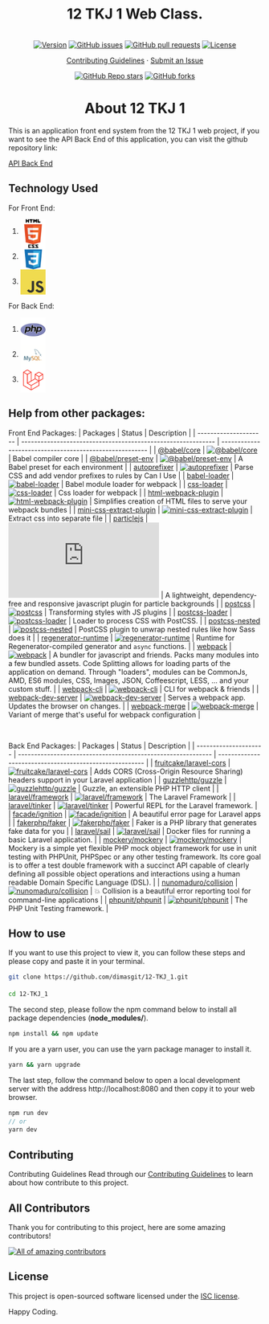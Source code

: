 <h1 align="center">12 TKJ 1 Web Class.</h1>

<p align="center">
<br>
    <a href="https://img.shields.io/github/package-json/v/infinitedim/12-TKJ_1"><img src="https://img.shields.io/github/package-json/v/infinitedim/12-TKJ_1" alt="Version"></a>
    <a href="https://github.com/infinitedim/12-TKJ_1/issues"><img src="https://img.shields.io/github/issues/infinitedim/12-TKJ_1" alt="GitHub issues"></a>
    <a href="https://github.com/infinitedim/12-TKJ_1/pulls"><img alt="GitHub pull requests" src="https://img.shields.io/github/issues-pr/infinitedim/12-TKJ_1"></a>
    <a href="https://github.com/infinitedim/12-TKJ_1/blob/main/LICENSE"><img src="https://img.shields.io/github/license/infinitedim/12-TKJ_1" alt="License"></a>
</p>

<p align="center">
  <a href="https://github.com/infinitedim/12-TKJ_1/blob/main/CONTRIBUTING.md">Contributing Guidelines</a>
  ·
  <a href="https://github.com/infinitedim/12-TKJ_1/issues">Submit an Issue</a>
  <br>

 <p align="center">
  <a href="https://github.com/infinitedim/12-TKJ_1/"><img alt="GitHub Repo stars" src="https://img.shields.io/github/stars/infinitedim/12-TKJ_1?style=social"></a>
  <a href="https://github.com/infinitedim/12-TKJ_1/"><img alt="GitHub forks" src="https://img.shields.io/github/forks/infinitedim/12-TKJ_1?style=social"></a>
</p>
</p>

<h1 align="center">About 12 TKJ 1</h1>
This is an application front end system from the 12 TKJ 1 web project, if you want to see the API Back End of this application, you can visit the github repository link:

[API Back End](https://github.com/novalramdhani/restapi-project)

## Technology Used

For Front End:

1. <img align="center" title="HTML" alt="HTML" width="50px" src="https://raw.githubusercontent.com/github/explore/56a826d05cf762b2b50ecbe7d492a839b04f3fbf/topics/html/html.png" />        
2. <img align="center" title="CSS" alt="CSS" width="50px" src="https://raw.githubusercontent.com/github/explore/56a826d05cf762b2b50ecbe7d492a839b04f3fbf/topics/css/css.png" />              
3. <img align="center" title="Javascript" alt="Javascript" width="50px" src="https://raw.githubusercontent.com/github/explore/56a826d05cf762b2b50ecbe7d492a839b04f3fbf/topics/javascript/javascript.png" />          

For Back End:

1. <img align="center" title="PHP" alt="PHP" width="50px" src="https://raw.githubusercontent.com/github/explore/56a826d05cf762b2b50ecbe7d492a839b04f3fbf/topics/php/php.png" />        
2. <img align="center" title="MYSQL" alt="MYSQL" width="50px" src="https://raw.githubusercontent.com/github/explore/56a826d05cf762b2b50ecbe7d492a839b04f3fbf/topics/mysql/mysql.png" />              
3. <img align="center" title="Laravel" alt="Laravel" width="50px" src="https://raw.githubusercontent.com/github/explore/56a826d05cf762b2b50ecbe7d492a839b04f3fbf/topics/laravel/laravel.png" />          


## Help from other packages:

Front End Packages: 
| Packages               | Status                                                       | Description                                             |
| --------------------- | ------------------------------------------------------------ | ------------------------------------------------------- |
| [@babel/core]          | [![@babel/core]][@babel/core]                                | Babel compiler core                         |
| [@babel/preset-env]                | [![@babel/preset-env]][@babel/preset-env]        | A Babel preset for each environment                        |
| [autoprefixer]             | [![autoprefixer]][autoprefixer]                         | Parse CSS and add vendor prefixes to rules by Can I Use                                   |
| [babel-loader]          | [![babel-loader]][babel-loader]                            | Babel module loader for webpack |
| [css-loader]          | [![css-loader]][css-loader]                                           | Css loader for webpack                        |
| [html-webpack-plugin] | [![html-webpack-plugin]][html-webpack-plugin] | Simplifies creation of HTML files to serve your webpack bundles              |
| [mini-css-extract-plugin]              | [![mini-css-extract-plugin]][mini-css-extract-plugin]                           | Extract css into separate file                                        |
| [particlejs]        | [![particlejs]][particlejs]               | A lightweight, dependency-free and responsive javascript plugin for particle backgrounds |
| [postcss]        | [![postcss]][postcss]               | Transforming styles with JS plugins |
| [postcss-loader]        | [![postcss-loader]][postcss-loader]               | Loader to process CSS with PostCSS. |
| [postcss-nested]        | [![postcss-nested]][postcss-nested]               | PostCSS plugin to unwrap nested rules like how Sass does it |
| [regenerator-runtime]        | [![regenerator-runtime]][regenerator-runtime]               | Runtime for Regenerator-compiled generator and `async` functions. |
| [webpack]        | [![webpack]][webpack]               | A bundler for javascript and friends. Packs many modules into a few bundled assets. Code Splitting allows for loading parts of the application on demand. Through "loaders", modules can be CommonJs, AMD, ES6 modules, CSS, Images, JSON, Coffeescript, LESS, ... and your custom stuff. |
| [webpack-cli]        | [![webpack-cli]][webpack-cli]               | CLI for webpack & friends |
| [webpack-dev-server]        | [![webpack-dev-server]][webpack-dev-server]               | Serves a webpack app. Updates the browser on changes. |
| [webpack-merge]        | [![webpack-merge]][webpack-merge]               | Variant of merge that's useful for webpack configuration |

[@babel/core]: https://www.npmjs.com/package/@babel/core 
[@babel/preset-env]: https://www.npmjs.com/package/@babel/preset-env 
[autoprefixer]: https://github.com/postcss/autoprefixer
[babel-loader]: https://www.npmjs.com/package/babel-loader 
[css-loader]: https://www.npmjs.com/package/css-loader 
[html-webpack-plugin]: https://github.com/jantimon/html-webpack-plugin
[mini-css-extract-plugin]: https://www.npmjs.com/package/mini-css-extract-plugin
[particlejs]: https://marcbruederlin.github.io/particles.js
[postcss]: https://github.com/postcss/postcss
[postcss-loader]: https://www.npmjs.com/package/postcss-loader 
[postcss-nested]: https://www.npmjs.com/package/postcss-nested 
[regenerator-runtime]: https://www.npmjs.com/package/regenerator-runtime
[webpack]: https://github.com/webpack/webpack
[webpack-cli]: https://www.npmjs.com/package/webpack-cli 
[webpack-dev-server]: https://www.npmjs.com/package/webpack-dev-server 
[webpack-merge]: https://www.npmjs.com/package/webpack-merge 

<br>

Back End Packages:
| Packages               | Status                                                       | Description                                             |
| --------------------- | ------------------------------------------------------------ | ------------------------------------------------------- |
| [fruitcake/laravel-cors]          | [![fruitcake/laravel-cors]][fruitcake/laravel-cors]                   | Adds CORS (Cross-Origin Resource Sharing) headers support in your Laravel application                        |
| [guzzlehttp/guzzle]          | [![guzzlehttp/guzzle]][guzzlehttp/guzzle]                   | Guzzle, an extensible PHP HTTP client                        |
| [laravel/framework]          | [![laravel/framework]][laravel/framework]                   | The Laravel Framework                         |
| [laravel/tinker]          | [![laravel/tinker]][laravel/tinker]                   | Powerful REPL for the Laravel framework.                         |
| [facade/ignition]          | [![facade/ignition]][facade/ignition]                   | A beautiful error page for Laravel apps                        |
| [fakerphp/faker]          | [![fakerphp/faker]][fakerphp/faker]                   | Faker is a PHP library that generates fake data for you                        |
| [laravel/sail]          | [![laravel/sail]][laravel/sail]                   | Docker files for running a basic Laravel application.                         |
| [mockery/mockery]          | [![mockery/mockery]][mockery/mockery]                   | Mockery is a simple yet flexible PHP mock object framework for use in unit testing with PHPUnit, PHPSpec or any other testing framework. Its core goal is to offer a test double framework with a succinct API capable of clearly defining all possible object operations and interactions using a human readable Domain Specific Language (DSL).                         |
| [nunomaduro/collision]          | [![nunomaduro/collision]][nunomaduro/collision]                   | 💥 Collision is a beautiful error reporting tool for command-line applications                         |
| [phpunit/phpunit]          | [![phpunit/phpunit]][phpunit/phpunit]                   | The PHP Unit Testing framework.                         |

[fruitcake/laravel-cors]: https://github.com/fruitcake/laravel-cors 
[guzzlehttp/guzzle]: https://github.com/guzzle/guzzle
[laravel/framework]: https://github.com/laravel/framework 
[laravel/tinker]: https://github.com/laravel/tinker 
[facade/ignition]: https://github.com/facade/ignition 
[fakerphp/faker]: https://packagist.org/packages/fakerphp/faker
[laravel/sail]: https://github.com/laravel/sail 
[mockery/mockery]: https://github.com/mockery/mockery 
[nunomaduro/collision]: https://github.com/nunomaduro/collision 
[phpunit/phpunit]: https://github.com/sebastianbergmann/phpunit

## How to use
If you want to use this project to view it, you can follow these steps and please copy and paste it in your terminal.

```bash
git clone https://github.com/dimasgit/12-TKJ_1.git

cd 12-TKJ_1 
```

The second step, please follow the npm command below to install all package dependencies (**node_modules/**).
```bash
npm install && npm update
```
If you are a yarn user, you can use the yarn package manager to install it.
```bash
yarn && yarn upgrade
```
The last step, follow the command below to open a local development server with the address http://localhost:8080 and then copy it to your web browser.
```js
npm run dev
// or
yarn dev
```

## Contributing
Contributing Guidelines
Read through our   <a href="https://github.com/infinitedim/12-TKJ_1/blob/main/CONTRIBUTING.md">Contributing Guidelines</a> to learn about how contribute to this project.

## All Contributors
Thank you for contributing to this project, here are some amazing contributors!

<a href="https://github.com/infinitedim/12-TKJ_1/graphs/contributors"><img src="https://contrib.rocks/image?repo=infinitedim/12-TKJ_1" alt="All of amazing contributors"></a>

## License
This project  is open-sourced software licensed under the [ISC license](https://opensource.org/licenses/ISC).

Happy Coding.